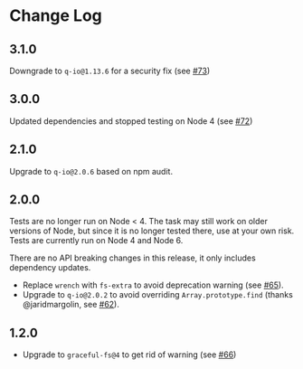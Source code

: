 # Change Log

## 3.1.0

Downgrade to `q-io@1.13.6` for a security fix (see [#73][#73])

## 3.0.0

Updated dependencies and stopped testing on Node 4 (see [#72][#72])

## 2.1.0

Upgrade to `q-io@2.0.6` based on npm audit.

## 2.0.0

Tests are no longer run on Node < 4.  The task may still work on older versions of Node, but since it is no longer tested there, use at your own risk.  Tests are currently run on Node 4 and Node 6.

There are no API breaking changes in this release, it only includes dependency updates.

* Replace `wrench` with `fs-extra` to avoid deprecation warning (see [#65][#65]).
* Upgrade to `q-io@2.0.2` to avoid overriding `Array.prototype.find` (thanks @jaridmargolin, see [#62][#62]).

## 1.2.0

* Upgrade to `graceful-fs@4` to get rid of warning (see [#66][#66])

[#62]: https://github.com/tschaub/grunt-gh-pages/pull/62
[#65]: https://github.com/tschaub/grunt-gh-pages/pull/65
[#66]: https://github.com/tschaub/grunt-gh-pages/pull/66
[#72]: https://github.com/tschaub/grunt-gh-pages/pull/72
[#73]: https://github.com/tschaub/grunt-gh-pages/pull/73
